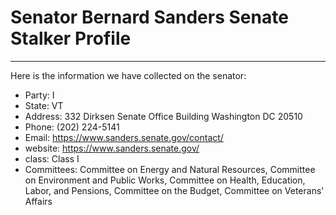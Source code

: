 # Senator Bernard Sanders Senate Stalker Profile
---
Here is the information we have collected on the senator:

- Party: I
- State: VT
- Address: 332 Dirksen Senate Office Building Washington DC 20510
- Phone: (202) 224-5141
- Email: https://www.sanders.senate.gov/contact/
- website: https://www.sanders.senate.gov/
- class: Class I
- Committees: Committee on Energy and Natural Resources, Committee on Environment and Public Works, Committee on Health, Education, Labor, and Pensions, Committee on the Budget, Committee on Veterans' Affairs